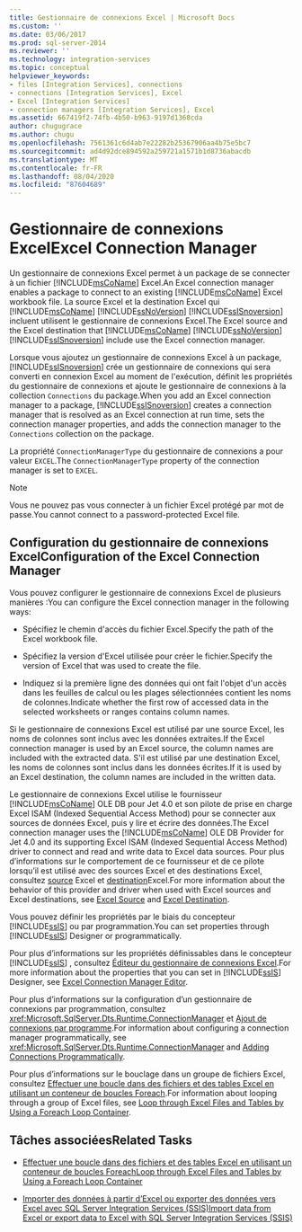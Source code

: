 ```yaml
---
title: Gestionnaire de connexions Excel | Microsoft Docs
ms.custom: ''
ms.date: 03/06/2017
ms.prod: sql-server-2014
ms.reviewer: ''
ms.technology: integration-services
ms.topic: conceptual
helpviewer_keywords:
- files [Integration Services], connections
- connections [Integration Services], Excel
- Excel [Integration Services]
- connection managers [Integration Services], Excel
ms.assetid: 667419f2-74fb-4b50-b963-9197d1368cda
author: chugugrace
ms.author: chugu
ms.openlocfilehash: 7561361c6d4ab7e22282b25367906aa4b75e5bc7
ms.sourcegitcommit: ad4d92dce894592a259721a1571b1d8736abacdb
ms.translationtype: MT
ms.contentlocale: fr-FR
ms.lasthandoff: 08/04/2020
ms.locfileid: "87604689"
---
```

# <a name="excel-connection-manager"></a><span data-ttu-id="7b2d6-102">Gestionnaire de connexions Excel</span><span class="sxs-lookup"><span data-stu-id="7b2d6-102">Excel Connection Manager</span></span>
  <span data-ttu-id="7b2d6-103">Un gestionnaire de connexions Excel permet à un package de se connecter à un fichier [!INCLUDE[msCoName](../../includes/msconame-md.md)] Excel.</span><span class="sxs-lookup"><span data-stu-id="7b2d6-103">An Excel connection manager enables a package to connect to an existing [!INCLUDE[msCoName](../../includes/msconame-md.md)] Excel workbook file.</span></span> <span data-ttu-id="7b2d6-104">La source Excel et la destination Excel qui [!INCLUDE[msCoName](../../includes/msconame-md.md)] [!INCLUDE[ssNoVersion](../../includes/ssnoversion-md.md)] [!INCLUDE[ssISnoversion](../../includes/ssisnoversion-md.md)] incluent utilisent le gestionnaire de connexions Excel.</span><span class="sxs-lookup"><span data-stu-id="7b2d6-104">The Excel source and the Excel destination that [!INCLUDE[msCoName](../../includes/msconame-md.md)] [!INCLUDE[ssNoVersion](../../includes/ssnoversion-md.md)] [!INCLUDE[ssISnoversion](../../includes/ssisnoversion-md.md)] include use the Excel connection manager.</span></span>  
  
 <span data-ttu-id="7b2d6-105">Lorsque vous ajoutez un gestionnaire de connexions Excel à un package, [!INCLUDE[ssISnoversion](../../includes/ssisnoversion-md.md)] crée un gestionnaire de connexions qui sera converti en connexion Excel au moment de l'exécution, définit les propriétés du gestionnaire de connexions et ajoute le gestionnaire de connexions à la collection `Connections` du package.</span><span class="sxs-lookup"><span data-stu-id="7b2d6-105">When you add an Excel connection manager to a package, [!INCLUDE[ssISnoversion](../../includes/ssisnoversion-md.md)] creates a connection manager that is resolved as an Excel connection at run time, sets the connection manager properties, and adds the connection manager to the `Connections` collection on the package.</span></span>  
  
 <span data-ttu-id="7b2d6-106">La propriété `ConnectionManagerType` du gestionnaire de connexions a pour valeur `EXCEL`.</span><span class="sxs-lookup"><span data-stu-id="7b2d6-106">The `ConnectionManagerType` property of the connection manager is set to `EXCEL`.</span></span>  
  
> [!NOTE]  
>  <span data-ttu-id="7b2d6-107">Vous ne pouvez pas vous connecter à un fichier Excel protégé par mot de passe.</span><span class="sxs-lookup"><span data-stu-id="7b2d6-107">You cannot connect to a password-protected Excel file.</span></span>  
  
## <a name="configuration-of-the-excel-connection-manager"></a><span data-ttu-id="7b2d6-108">Configuration du gestionnaire de connexions Excel</span><span class="sxs-lookup"><span data-stu-id="7b2d6-108">Configuration of the Excel Connection Manager</span></span>  
 <span data-ttu-id="7b2d6-109">Vous pouvez configurer le gestionnaire de connexions Excel de plusieurs manières :</span><span class="sxs-lookup"><span data-stu-id="7b2d6-109">You can configure the Excel connection manager in the following ways:</span></span>  
  
-   <span data-ttu-id="7b2d6-110">Spécifiez le chemin d'accès du fichier Excel.</span><span class="sxs-lookup"><span data-stu-id="7b2d6-110">Specify the path of the Excel workbook file.</span></span>  
  
-   <span data-ttu-id="7b2d6-111">Spécifiez la version d'Excel utilisée pour créer le fichier.</span><span class="sxs-lookup"><span data-stu-id="7b2d6-111">Specify the version of Excel that was used to create the file.</span></span>  
  
-   <span data-ttu-id="7b2d6-112">Indiquez si la première ligne des données qui ont fait l'objet d'un accès dans les feuilles de calcul ou les plages sélectionnées contient les noms de colonnes.</span><span class="sxs-lookup"><span data-stu-id="7b2d6-112">Indicate whether the first row of accessed data in the selected worksheets or ranges contains column names.</span></span>  
  
 <span data-ttu-id="7b2d6-113">Si le gestionnaire de connexions Excel est utilisé par une source Excel, les noms de colonnes sont inclus avec les données extraites.</span><span class="sxs-lookup"><span data-stu-id="7b2d6-113">If the Excel connection manager is used by an Excel source, the column names are included with the extracted data.</span></span> <span data-ttu-id="7b2d6-114">S'il est utilisé par une destination Excel, les noms de colonnes sont inclus dans les données écrites.</span><span class="sxs-lookup"><span data-stu-id="7b2d6-114">If it is used by an Excel destination, the column names are included in the written data.</span></span>  
  
 <span data-ttu-id="7b2d6-115">Le gestionnaire de connexions Excel utilise le fournisseur [!INCLUDE[msCoName](../../includes/msconame-md.md)] OLE DB pour Jet 4.0 et son pilote de prise en charge Excel ISAM (Indexed Sequential Access Method) pour se connecter aux sources de données Excel, puis y lire et écrire des données.</span><span class="sxs-lookup"><span data-stu-id="7b2d6-115">The Excel connection manager uses the [!INCLUDE[msCoName](../../includes/msconame-md.md)] OLE DB Provider for Jet 4.0 and its supporting Excel ISAM (Indexed Sequential Access Method) driver to connect and read and write data to Excel data sources.</span></span> <span data-ttu-id="7b2d6-116">Pour plus d’informations sur le comportement de ce fournisseur et de ce pilote lorsqu’il est utilisé avec des sources Excel et des destinations Excel, consultez [source](../data-flow/excel-source.md) Excel et [destination](../data-flow/excel-destination.md)Excel.</span><span class="sxs-lookup"><span data-stu-id="7b2d6-116">For more information about the behavior of this provider and driver when used with Excel sources and Excel destinations, see [Excel Source](../data-flow/excel-source.md) and [Excel Destination](../data-flow/excel-destination.md).</span></span>  
  
 <span data-ttu-id="7b2d6-117">Vous pouvez définir les propriétés par le biais du concepteur [!INCLUDE[ssIS](../../includes/ssis-md.md)] ou par programmation.</span><span class="sxs-lookup"><span data-stu-id="7b2d6-117">You can set properties through [!INCLUDE[ssIS](../../includes/ssis-md.md)] Designer or programmatically.</span></span>  
  
 <span data-ttu-id="7b2d6-118">Pour plus d’informations sur les propriétés définissables dans le concepteur [!INCLUDE[ssIS](../../includes/ssis-md.md)] , consultez [Éditeur du gestionnaire de connexions Excel](../excel-connection-manager-editor.md).</span><span class="sxs-lookup"><span data-stu-id="7b2d6-118">For more information about the properties that you can set in [!INCLUDE[ssIS](../../includes/ssis-md.md)] Designer, see [Excel Connection Manager Editor](../excel-connection-manager-editor.md).</span></span>  
  
 <span data-ttu-id="7b2d6-119">Pour plus d’informations sur la configuration d’un gestionnaire de connexions par programmation, consultez <xref:Microsoft.SqlServer.Dts.Runtime.ConnectionManager> et [Ajout de connexions par programme](../building-packages-programmatically/adding-connections-programmatically.md).</span><span class="sxs-lookup"><span data-stu-id="7b2d6-119">For information about configuring a connection manager programmatically, see <xref:Microsoft.SqlServer.Dts.Runtime.ConnectionManager> and [Adding Connections Programmatically](../building-packages-programmatically/adding-connections-programmatically.md).</span></span>  
  
 <span data-ttu-id="7b2d6-120">Pour plus d’informations sur le bouclage dans un groupe de fichiers Excel, consultez [Effectuer une boucle dans des fichiers et des tables Excel en utilisant un conteneur de boucles Foreach](../control-flow/foreach-loop-container.md).</span><span class="sxs-lookup"><span data-stu-id="7b2d6-120">For information about looping through a group of Excel files, see [Loop through Excel Files and Tables by Using a Foreach Loop Container](../control-flow/foreach-loop-container.md).</span></span>  
  
## <a name="related-tasks"></a><span data-ttu-id="7b2d6-121">Tâches associées</span><span class="sxs-lookup"><span data-stu-id="7b2d6-121">Related Tasks</span></span>  
  
-   [<span data-ttu-id="7b2d6-122">Effectuer une boucle dans des fichiers et des tables Excel en utilisant un conteneur de boucles Foreach</span><span class="sxs-lookup"><span data-stu-id="7b2d6-122">Loop through Excel Files and Tables by Using a Foreach Loop Container</span></span>](../control-flow/foreach-loop-container.md)  
  
-   [<span data-ttu-id="7b2d6-123">Importer des données à partir d’Excel ou exporter des données vers Excel avec SQL Server Integration Services (SSIS)</span><span class="sxs-lookup"><span data-stu-id="7b2d6-123">Import data from Excel or export data to Excel with SQL Server Integration Services (SSIS)</span></span>](../load-data-to-from-excel-with-ssis.md)
  
  

